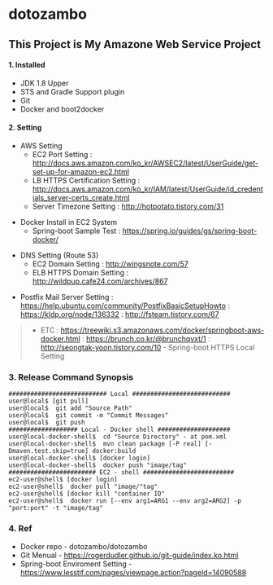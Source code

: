 dotozambo
=========

This Project is My Amazone Web Service Project
----------------------------------------------
#### 1. Installed
> 
* JDK 1.8 Upper
* STS and Gradle Support plugin
* Git
* Docker and boot2docker

#### 2. Setting

> 
* AWS Setting
	* EC2 Port Setting
	: http://docs.aws.amazon.com/ko_kr/AWSEC2/latest/UserGuide/get-set-up-for-amazon-ec2.html
	* LB HTTPS Certification Setting
	: http://docs.aws.amazon.com/ko_kr/IAM/latest/UserGuide/id_credentials_server-certs_create.html
	* Server Timezone Setting
	: http://hotpotato.tistory.com/31

> 
* Docker Install in EC2 System
	* Spring-boot Sample Test
	: https://spring.io/guides/gs/spring-boot-docker/
			
> 
* DNS Setting (Route 53)
	* EC2 Domain Setting
	: http://wingsnote.com/57
	* ELB HTTPS Domain Setting
	: http://wildpup.cafe24.com/archives/867
	
> 
* Postfix Mail Server Setting
: https://help.ubuntu.com/community/PostfixBasicSetupHowto
: https://kldp.org/node/136332
: http://fsteam.tistory.com/67
	
> * ETC
: https://treewiki.s3.amazonaws.com/docker/springboot-aws-docker.html
: https://brunch.co.kr/@brunchqvxt/1
: http://seongtak-yoon.tistory.com/10 - Spring-boot HTTPS Local Setting

### 3. Release Command Synopsis

>
    ########################### Local ###########################
    user@local$ [git pull]
    user@local$  git add "Source Path"
    user@local$  git commit -m "Commit Messages"
    user@local$  git push
    ################### Local - Docker shell ####################
    user@local-docker-shell$  cd "Source Directory" - at pom.xml
    user@local-docker-shell$  mvn clean package [-P real] [-Dmaven.test.skip=true] docker:build
    user@local-docker-shell$ [docker login]
    user@local-docker-shell$  docker push "image/tag"
    ######################## EC2 - shell #########################
    ec2-user@shell$ [docker login]
    ec2-user@shell$  docker pull "image/"tag"
    ec2-user@shell$ [docker kill "container ID"
    ec2-user@shell$  docker run [--env arg1=ARG1 --env arg2=ARG2] -p "port:port" -t "image/tag"
    
	
### 4. Ref
> 
* Docker repo - dotozambo/dotozambo
* Git Menual - https://rogerdudler.github.io/git-guide/index.ko.html
* Spring-boot Enviroment Setting - https://www.lesstif.com/pages/viewpage.action?pageId=14090588
